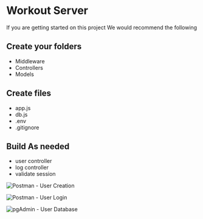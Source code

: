 # Workout Server

If you are getting started on this project We would recommend the following

## Create your folders

- Middleware
- Controllers
- Models

## Create files

- app.js
- db.js
- .env
- .gitignore

## Build As needed

- user controller
- log controller
- validate session

![Postman - User Creation]('https://github.com/kristenoom/workout-log/tree/main/server/screenshots/Postman_UserRegister_Successful.png?raw=true')

![Postman - User Login](https://github.com/kristenoom/workout-log/tree/main/server/screenshots/Postman_UserLogin_Successful.png)

![pgAdmin - User Database](https://github.com/kristenoom/workout-log/tree/main/server/screenshots/pgAdmin_User_Database.png)